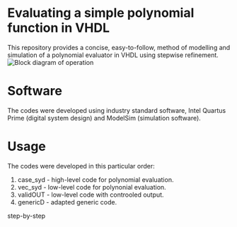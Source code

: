 # Evaluating a simple polynomial function in VHDL
This repository provides a concise, easy-to-follow, method of modelling and simulation of a polynomial evaluator in VHDL using stepwise refinement.
![Block diagram of operation]()

# Software
The codes were developed using industry standard software, Intel Quartus Prime (digital system design) and ModelSim (simulation software).

# Usage
The codes were developed in this particular order:
1. case_syd - high-level code for polynomial evaluation.
2. vec_syd - low-level code for polynonial evaluation.
3. validOUT - low-level code with controoled output.
4. genericD - adapted generic code.

step-by-step
